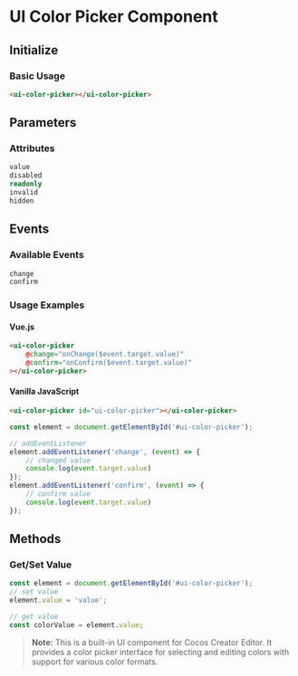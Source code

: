 # UI Color Picker Component

## Initialize

### Basic Usage

```html
<ui-color-picker></ui-color-picker>
```

## Parameters

### Attributes
```typescript
value
disabled
readonly
invalid
hidden
```

## Events

### Available Events
```typescript
change
confirm
```

### Usage Examples

#### Vue.js
```html
<ui-color-picker
    @change="onChange($event.target.value)"
    @confirm="onConfirm($event.target.value)"
></ui-color-picker>
```

#### Vanilla JavaScript
```html
<ui-color-picker id="ui-color-picker"></ui-color-picker>
```

```typescript
const element = document.getElementById('#ui-color-picker');

// addEventListener
element.addEventListener('change', (event) => {
    // changed value
    console.log(event.target.value)
});
element.addEventListener('confirm', (event) => {
    // confirm value
    console.log(event.target.value)
});
```

## Methods

### Get/Set Value
```typescript
const element = document.getElementById('#ui-color-picker');
// set value
element.value = 'value';

// get value
const colorValue = element.value;
```

> **Note:** This is a built-in UI component for Cocos Creator Editor. It provides a color picker interface for selecting and editing colors with support for various color formats. 